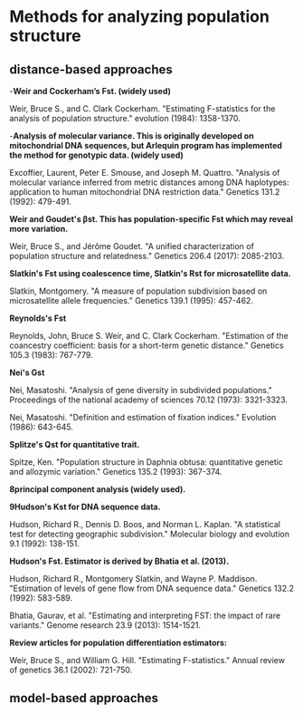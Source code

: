 # Methods for analyzing population structure

## distance-based approaches
-**Weir and Cockerham’s Fst. (widely used)**

Weir, Bruce S., and C. Clark Cockerham. "Estimating F-statistics for the analysis of population structure." evolution (1984): 1358-1370.

-**Analysis of molecular variance. This is originally developed on mitochondrial DNA sequences, but Arlequin program has implemented the method for genotypic data. (widely used)**

Excoffier, Laurent, Peter E. Smouse, and Joseph M. Quattro. "Analysis of molecular variance inferred from metric distances among DNA haplotypes: application to human mitochondrial DNA restriction data." Genetics 131.2 (1992): 479-491.

**Weir and Goudet's βst. This has population-specific Fst which may reveal more variation.**

Weir, Bruce S., and Jérôme Goudet. "A unified characterization of population structure and relatedness." Genetics 206.4 (2017): 2085-2103.

**Slatkin's Fst using coalescence time, Slatkin's Rst for microsatellite data.**

Slatkin, Montgomery. "A measure of population subdivision based on microsatellite allele frequencies." Genetics 139.1 (1995): 457-462.

**Reynolds's Fst**

Reynolds, John, Bruce S. Weir, and C. Clark Cockerham. "Estimation of the coancestry coefficient: basis for a short-term genetic distance." Genetics 105.3 (1983): 767-779.

**Nei's Gst**

Nei, Masatoshi. "Analysis of gene diversity in subdivided populations." Proceedings of the national academy of sciences 70.12 (1973): 3321-3323.

Nei, Masatoshi. "Definition and estimation of fixation indices." Evolution (1986): 643-645.

**Splitze's Qst for quantitative trait.**

Spitze, Ken. "Population structure in Daphnia obtusa: quantitative genetic and allozymic variation." Genetics 135.2 (1993): 367-374.

**8principal component analysis (widely used).**

**9Hudson's Kst for DNA sequence data.**

Hudson, Richard R., Dennis D. Boos, and Norman L. Kaplan. "A statistical test for detecting geographic subdivision." Molecular biology and evolution 9.1 (1992): 138-151.

**Hudson's Fst. Estimator is derived by Bhatia et al. (2013).**

Hudson, Richard R., Montgomery Slatkin, and Wayne P. Maddison. "Estimation of levels of gene flow from DNA sequence data." Genetics 132.2 (1992): 583-589.

Bhatia, Gaurav, et al. "Estimating and interpreting FST: the impact of rare variants." Genome research 23.9 (2013): 1514-1521.



**Review articles for population differentiation estimators:**

Weir, Bruce S., and William G. Hill. "Estimating F-statistics." Annual review of genetics 36.1 (2002): 721-750.


## model-based approaches


